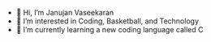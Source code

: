 - 👋 Hi, I’m Janujan Vaseekaran
- 👀 I’m interested in Coding, Basketball, and Technology
- 🌱 I’m currently learning a new coding language called C


<!---
jking-rules2007/jking-rules2007 is a ✨ special ✨ repository because its `README.md` (this file) appears on your GitHub profile.
You can click the Preview link to take a look at your changes.
--->
